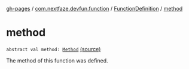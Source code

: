 [gh-pages](../../index.md) / [com.nextfaze.devfun.function](../index.md) / [FunctionDefinition](index.md) / [method](./method.md)

# method

`abstract val method: `[`Method`](https://developer.android.com/reference/java/lang/reflect/Method.html) [(source)](https://github.com/NextFaze/dev-fun/tree/master/devfun-annotations/src/main/java/com/nextfaze/devfun/function/FunctionDefinitions.kt#L41)

The method of this function was defined.


